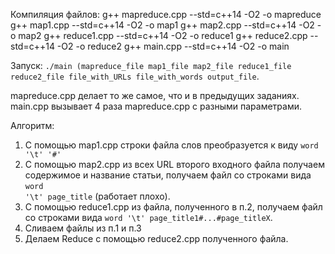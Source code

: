 Компиляция файлов:
g++ mapreduce.cpp --std=c++14 -O2 -o mapreduce
g++ map1.cpp --std=c++14 -O2 -o map1
g++ map2.cpp --std=c++14 -O2 -o map2
g++ reduce1.cpp --std=c++14 -O2 -o reduce1
g++ reduce2.cpp --std=c++14 -O2 -o reduce2
g++ main.cpp --std=c++14 -O2 -o main

Запуск: <code>./main (mapreduce_file map1_file map2_file reduce1_file reduce2_file file_with_URLs file_with_words output_file</code>.

mapreduce.cpp делает то же самое, что и в предыдущих заданиях.
main.cpp вызывает 4 раза mapreduce.cpp с разными параметрами.

Алгоритм:

1. С помощью map1.cpp строки файла слов преобразуется к виду <code>word '\t' '#'</code>
2. С помощью map2.cpp из всех URL второго входного файла получаем содержимое и название статьи, получаем файл со строками вида <code>word '\t' page_title</code> (работает плохо).
3. С помощью reduce1.cpp из файла, полученного в п.2, получаем файл со строками вида <code>word '\t' page_title1#...#page_titleX</code>.
4. Сливаем файлы из п.1 и п.3
5. Делаем Reduce с помощью reduce2.cpp  полученного файла.



